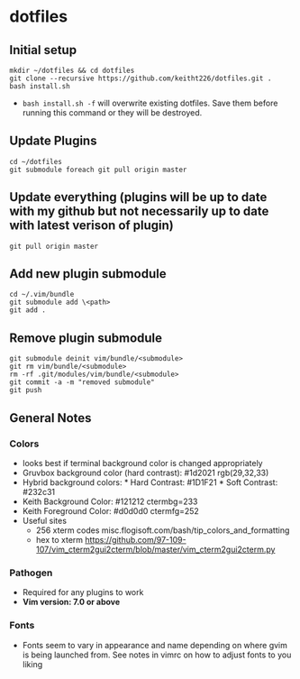 # dotfiles

## Initial setup

```
mkdir ~/dotfiles && cd dotfiles
git clone --recursive https://github.com/keitht226/dotfiles.git .
bash install.sh
```
* `bash install.sh -f` will overwrite existing dotfiles. Save them before running this command or they will be destroyed.

## Update Plugins

```
cd ~/dotfiles
git submodule foreach git pull origin master
```

## Update everything (plugins will be up to date with my github but not necessarily up to date with latest verison of plugin)
```
git pull origin master 
```

## Add new plugin submodule
```
cd ~/.vim/bundle
git submodule add \<path>
git add .
```

## Remove plugin submodule
```
git submodule deinit vim/bundle/<submodule>
git rm vim/bundle/<submodule>
rm -rf .git/modules/vim/bundle/<submodule>
git commit -a -m "removed submodule"
git push
```

## General Notes
### Colors
* looks best if terminal background color is changed appropriately
* Gruvbox background color (hard contrast): #1d2021 rgb(29,32,33)
* Hybrid background colors:
      * Hard Contrast: #1D1F21
      * Soft Contrast: #232c31
* Keith Background Color: #121212 ctermbg=233
* Keith Foreground Color: #d0d0d0 ctermfg=252
* Useful sites
    * 256 xterm codes misc.flogisoft.com/bash/tip_colors_and_formatting  
    * hex to xterm https://github.com/97-109-107/vim_cterm2gui2cterm/blob/master/vim_cterm2gui2cterm.py

### Pathogen
* Required for any plugins to work
* __Vim version: 7.0 or above__

### Fonts
* Fonts seem to vary in appearance and name depending on where gvim is being launched from. See notes in vimrc on how to adjust fonts to you liking
